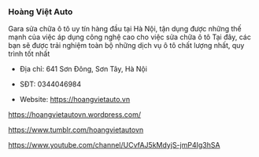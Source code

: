 ### Hoàng Việt Auto

Gara sửa chữa ô tô uy tín hàng đầu tại Hà Nội, tận dụng được những thế mạnh của việc áp dụng công nghệ cao cho việc sửa chữa ô tô Tại đây, các bạn sẽ được trải nghiệm toàn bộ những dịch vụ ô tô chất lượng nhất, quy trình tốt nhất

- Địa chỉ: 641 Sơn Đông, Sơn Tây, Hà Nội

- SĐT: 0344046984

- Website: https://hoangvietauto.vn

https://hoangvietautovn.wordpress.com/

https://www.tumblr.com/hoangvietautovn

https://www.youtube.com/channel/UCvfAJ5kMdyjS-jmP4Ig3hSA
